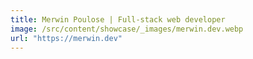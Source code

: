 ```yaml
---
title: Merwin Poulose | Full-stack web developer
image: /src/content/showcase/_images/merwin.dev.webp
url: "https://merwin.dev"
---
```

